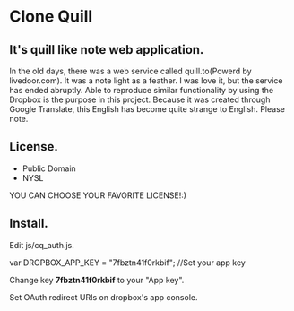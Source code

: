 # Clone Quill
## It's quill like note web application.
In the old days, there was a web service called quill.to(Powerd by livedoor.com).
It was a note light as a feather.
I was love it, but the service has ended abruptly.
Able to reproduce similar functionality by using the Dropbox is the purpose in this project.
Because it was created through Google Translate, this English has become quite strange to English. Please note.

## License.
- Public Domain
- NYSL

YOU CAN CHOOSE YOUR FAVORITE LICENSE!:)

## Install.

Edit js/cq_auth.js.

 var DROPBOX_APP_KEY = "7fbztn41f0rkbif";  //Set your app key

Change key **7fbztn41f0rkbif** to your "App key".

Set OAuth redirect URIs on dropbox's app console.

